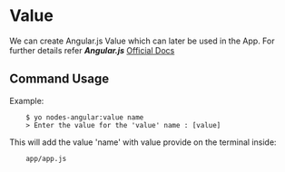 Value
============
We can create Angular.js Value which can later be used in the App. For further details refer ***Angular.js*** 
[Official Docs](http://docs.angularjs.org/api/AUTO.$provide)



Command Usage
-------

Example:
```
    $ yo nodes-angular:value name
    > Enter the value for the 'value' name : [value]
```

This will add the value 'name' with value provide on the terminal inside:

```
	app/app.js
```

